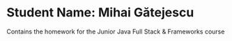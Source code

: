 # Student Name: Mihai Gătejescu

Contains the homework for the Junior Java Full Stack & Frameworks course
